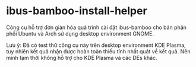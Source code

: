 # ibus-bamboo-install-helper
Công cụ hỗ trợ đơn giản hóa quá trình cài đặt ibus-bamboo cho bản phân phối Ubuntu và Arch sử dụng desktop environment GNOME.

Lưu ý: Đã có test thử công cụ này trên desktop environment KDE Plasma, tuy nhiên kết quả nhận được hoàn toàn thiếu tính nhất quát về kết quả. Nên mình tạm thời không hỗ trợ cho KDE Plasma và các DEs khác.
